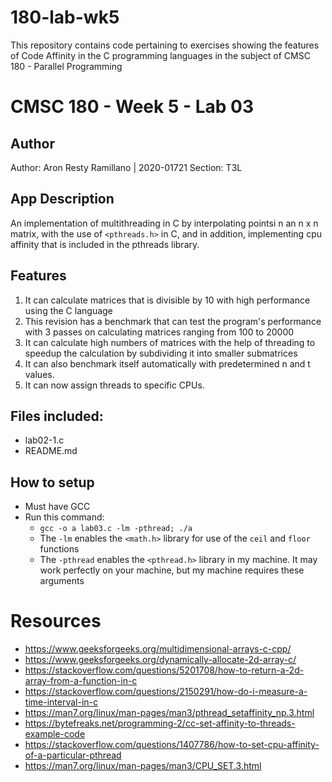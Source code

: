 # 180-lab-wk5
This repository contains code pertaining to exercises showing the features of Code Affinity in the C programming languages in the subject of CMSC 180 - Parallel Programming

# CMSC 180 - Week 5 - Lab 03
## Author
Author: Aron Resty Ramillano | 2020-01721
Section: T3L

## App Description
An implementation of multithreading in C by interpolating pointsi n an n x n matrix, with the use of `<pthreads.h>` in C, and in addition, implementing cpu affinity that is included in the pthreads library.

## Features
 1. It can calculate matrices that is divisible by 10 with high performance using the C language
 2. This revision has a benchmark that can test the program's performance with 3 passes on calculating matrices ranging from 100 to 20000
 3. It can calculate high numbers of matrices with the help of threading to speedup the calculation by subdividing it into smaller submatrices
 4. It can also benchmark itself automatically with predetermined n and t values.
 5. It can now assign threads to specific CPUs.

## Files included:
 - lab02-1.c
 - README.md
  
## How to setup
 - Must have GCC
 - Run this command:
	 - `gcc -o a lab03.c -lm -pthread; ./a`
	 - The `-lm` enables the `<math.h>` library for use of the `ceil` and `floor` functions
     - The `-pthread` enables the `<pthread.h>` library in my machine. It may work perfectly on your machine, but my machine requires these arguments

# Resources
- https://www.geeksforgeeks.org/multidimensional-arrays-c-cpp/
- https://www.geeksforgeeks.org/dynamically-allocate-2d-array-c/
- https://stackoverflow.com/questions/5201708/how-to-return-a-2d-array-from-a-function-in-c
- https://stackoverflow.com/questions/2150291/how-do-i-measure-a-time-interval-in-c
- https://man7.org/linux/man-pages/man3/pthread_setaffinity_np.3.html
- https://bytefreaks.net/programming-2/cc-set-affinity-to-threads-example-code
- https://stackoverflow.com/questions/1407786/how-to-set-cpu-affinity-of-a-particular-pthread
- https://man7.org/linux/man-pages/man3/CPU_SET.3.html
